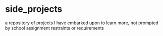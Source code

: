 # side_projects
a repository of projects I have embarked upon to learn more, not prompted by school assignment restraints or requirements
